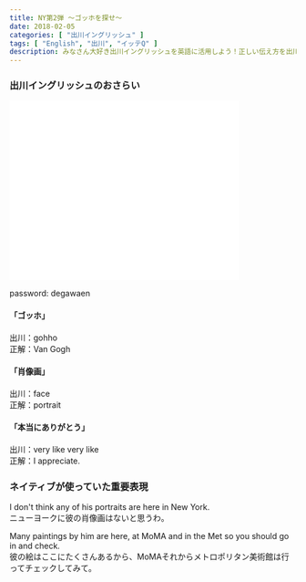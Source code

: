 ```yaml
---
title: NY第2弾 〜ゴッホを探せ〜
date: 2018-02-05
categories: [ "出川イングリッシュ" ]
tags: [ "English", "出川", "イッテQ" ]
description: みなさん大好き出川イングリッシュを英語に活用しよう！正しい伝え方を出川とともに学んでいきます。
---
```


### 出川イングリッシュのおさらい

<iframe frameborder="0" width="80%" height="315" src="//www.dailymotion.com/embed/video/x6du9eu?autoPlay=1" allowfullscreen="" allow="autoplay"></iframe>

password: degawaen

#### 「ゴッホ」
出川：gohho
</br>
正解：Van Gogh

#### 「肖像画」
出川：face
</br>
正解：portrait

#### 「本当にありがとう」
出川：very like very like
</br>
正解：I appreciate.


### ネイティブが使っていた重要表現

I don't think any of his portraits are here in New York.
</br>
ニューヨークに彼の肖像画はないと思うわ。


Many paintings by him are here, 
at MoMA and in the Met so you should go in and check.
</br>
彼の絵はここにたくさんあるから、MoMAそれからメトロポリタン美術館は行ってチェックしてみて。




